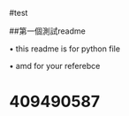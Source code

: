 #test

##第一個測試readme

   • this readme is for python file
   
   • amd for your referebce
   
# 409490587
